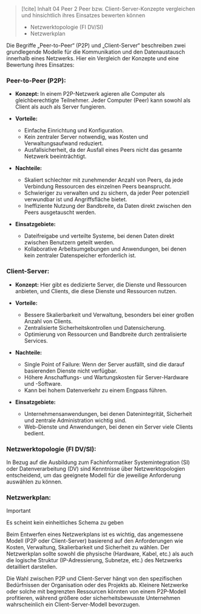 
> [!cite] Inhalt
> 04 Peer 2 Peer bzw. Client-Server-Konzepte vergleichen und hinsichtlich ihres Einsatzes bewerten können
> - ﻿﻿Netzwerktopologie (FI DV/SI)
> - ﻿﻿Netzwerkplan

Die Begriffe „Peer-to-Peer“ (P2P) und „Client-Server“ beschreiben zwei grundlegende Modelle für die Kommunikation und den Datenaustausch innerhalb eines Netzwerks. Hier ein Vergleich der Konzepte und eine Bewertung ihres Einsatzes:

### Peer-to-Peer (P2P):

- **Konzept:** In einem P2P-Netzwerk agieren alle Computer als gleichberechtigte Teilnehmer. Jeder Computer (Peer) kann sowohl als Client als auch als Server fungieren.
- **Vorteile:**
  - Einfache Einrichtung und Konfiguration.
  - Kein zentraler Server notwendig, was Kosten und Verwaltungsaufwand reduziert.
  - Ausfallsicherheit, da der Ausfall eines Peers nicht das gesamte Netzwerk beeinträchtigt.
- **Nachteile:**
  - Skaliert schlechter mit zunehmender Anzahl von Peers, da jede Verbindung Ressourcen des einzelnen Peers beansprucht.
  - Schwieriger zu verwalten und zu sichern, da jeder Peer potenziell verwundbar ist und Angriffsfläche bietet.
  - Ineffiziente Nutzung der Bandbreite, da Daten direkt zwischen den Peers ausgetauscht werden.

- **Einsatzgebiete:**
  - Dateifreigabe und verteilte Systeme, bei denen Daten direkt zwischen Benutzern geteilt werden.
  - Kollaborative Arbeitsumgebungen und Anwendungen, bei denen kein zentraler Datenspeicher erforderlich ist.

### Client-Server:

- **Konzept:** Hier gibt es dedizierte Server, die Dienste und Ressourcen anbieten, und Clients, die diese Dienste und Ressourcen nutzen.
- **Vorteile:**
  - Bessere Skalierbarkeit und Verwaltung, besonders bei einer großen Anzahl von Clients.
  - Zentralisierte Sicherheitskontrollen und Datensicherung.
  - Optimierung von Ressourcen und Bandbreite durch zentralisierte Services.
- **Nachteile:**
  - Single Point of Failure: Wenn der Server ausfällt, sind die darauf basierenden Dienste nicht verfügbar.
  - Höhere Anschaffungs- und Wartungskosten für Server-Hardware und -Software.
  - Kann bei hohem Datenverkehr zu einem Engpass führen.

- **Einsatzgebiete:**
  - Unternehmensanwendungen, bei denen Datenintegrität, Sicherheit und zentrale Administration wichtig sind.
  - Web-Dienste und Anwendungen, bei denen ein Server viele Clients bedient.

### Netzwerktopologie (FI DV/SI):
In Bezug auf die Ausbildung zum Fachinformatiker Systemintegration (SI) oder Datenverarbeitung (DV) sind Kenntnisse über Netzwerktopologien entscheidend, um das geeignete Modell für die jeweilige Anforderung auswählen zu können.

### Netzwerkplan:

> [!important]
> Es scheint kein einheitliches Schema zu geben

Beim Entwerfen eines Netzwerkplans ist es wichtig, das angemessene Modell (P2P oder Client-Server) basierend auf den Anforderungen wie Kosten, Verwaltung, Skalierbarkeit und Sicherheit zu wählen. Der Netzwerkplan sollte sowohl die physische (Hardware, Kabel, etc.) als auch die logische Struktur (IP-Adressierung, Subnetze, etc.) des Netzwerks detailliert darstellen.

Die Wahl zwischen P2P und Client-Server hängt von den spezifischen Bedürfnissen der Organisation oder des Projekts ab. Kleinere Netzwerke oder solche mit begrenzten Ressourcen könnten von einem P2P-Modell profitieren, während größere oder sicherheitsbewusste Unternehmen wahrscheinlich ein Client-Server-Modell bevorzugen.